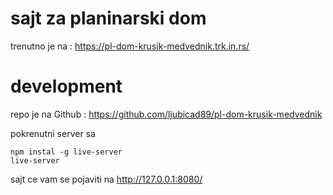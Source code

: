 # sajt za planinarski dom 
trenutno je na : https://pl-dom-krusik-medvednik.trk.in.rs/

# development
repo je na Github : https://github.com/ljubicad89/pl-dom-krusik-medvednik

pokrenutni server sa 
~~~
npm instal -g live-server
live-server 
~~~
sajt ce vam se pojaviti na http://127.0.0.1:8080/